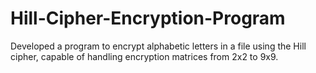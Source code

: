 # Hill-Cipher-Encryption-Program
Developed a program to encrypt alphabetic letters in a file using the Hill cipher, capable of handling encryption matrices from 2x2 to 9x9. 
